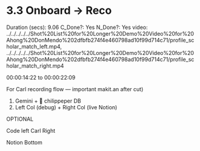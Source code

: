# 3.3 Onboard → Reco

Duration (secs): 9.06
C_Done?: Yes
N_Done?: Yes
video: ../../../../../Shot%20List%20for%20Longer%20Demo%20Video%20for%20Ahong%20DonMendo%202dfbfb274f4e460798ad10f99d714c71/profile_scholar_match_left.mp4, ../../../../../Shot%20List%20for%20Longer%20Demo%20Video%20for%20Ahong%20DonMendo%202dfbfb274f4e460798ad10f99d714c71/profile_scholar_match_right.mp4

00:00:14:22 to 00:00:22:09

For Carl recording flow — important makit.an after cut)

1. Gemini + 👀 chilippeper DB
2. Left Col (debug) + Right Col (live Notion)

OPTIONAL

Code left Carl Right

Notion Bottom